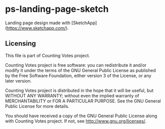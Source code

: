 # ps-landing-page-sketch
Landing page design made with [SketchApp] (https://www.sketchapp.com/).

## Licensing
This file is part of Counting Votes project.

Counting Votes project is free software: you can redistribute it and/or modify
it under the terms of the GNU General Public License as published by
the Free Software Foundation, either version 3 of the License, or any later version.

Counting Votes project is distributed in the hope that it will be useful,
but WITHOUT ANY WARRANTY; without even the implied warranty of
MERCHANTABILITY or FOR A PARTICULAR PURPOSE.  See the
GNU General Public License for more details.

You should have received a copy of the GNU General Public License
along with Counting Votes project. If not, see <http://www.gnu.org/licenses/>.